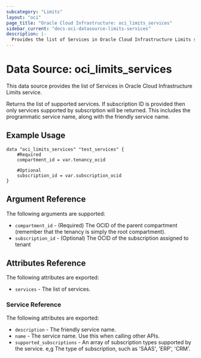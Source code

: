 ```yaml
---
subcategory: "Limits"
layout: "oci"
page_title: "Oracle Cloud Infrastructure: oci_limits_services"
sidebar_current: "docs-oci-datasource-limits-services"
description: |-
  Provides the list of Services in Oracle Cloud Infrastructure Limits service
---
```


# Data Source: oci_limits_services
This data source provides the list of Services in Oracle Cloud Infrastructure Limits service.

Returns the list of supported services. If subscription ID is provided then only services supported by subscription will be returned.
This includes the programmatic service name, along with the friendly service name.


## Example Usage

```hcl
data "oci_limits_services" "test_services" {
	#Required
	compartment_id = var.tenancy_ocid

	#Optional
    subscription_id = var.subscription_ocid
}
```

## Argument Reference

The following arguments are supported:

* `compartment_id` - (Required) The OCID of the parent compartment (remember that the tenancy is simply the root compartment). 
* `subscription_id` - (Optional) The OCID of the subscription assigned to tenant 


## Attributes Reference

The following attributes are exported:

* `services` - The list of services.

### Service Reference

The following attributes are exported:

* `description` - The friendly service name.
* `name` - The service name. Use this when calling other APIs.
* `supported_subscriptions` - An array of subscription types supported by the service. e,g The type of subscription, such as 'SAAS', 'ERP', 'CRM'. 

